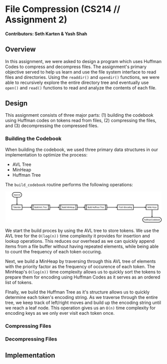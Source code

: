 # File Compression (CS214 // Assignment 2)
#### Contributors: Seth Karten & Yash Shah

## Overview
In this assignment, we were asked to design a program which uses Huffman Codes to compress and decompress files. The assignment's primary objective served to help us learn and use the file system interface to read files and directories. Using the `readdir()` and `opendir()` functions, we were able to recursively explore the entire directory tree and eventually use `open()` and `read()` functions to read and analyze the contents of each file. 

## Design
This assignment consists of three major parts: (1) building the codebook using Huffman codes on tokens read from files, (2) compressing the files, and (3) decompressing the compressed files.

### Building the Codebook

When building the codebook, we used three primary data structures in our implementation to optimize the process:

- AVL Tree
- MinHeap
- Huffman Tree

The `build_codebook` routine performs the following operations:

<img src="./diagrams/build-codebook.svg">

We start the build proces by using the AVL tree to store tokens. We use the AVL tree for the `O(log(n))` time complexity it provides for insertion and lookup operations. This reduces our overhead as we can quickly append items from a file buffer without having repeated elements, while being able to count the frequency of each token occuring.

Next, we build a MinHeap by traversing through this AVL tree of elements with the priority factor as the frequency of occurence of each token. The MinHeap's `O(log(n))` time complexity allows us to quickly sort the tokens to prepare them for encoding using Huffman Codes as it serves as an ordered list of tokens.

FInally, we build the Huffman Tree as it's structure allows us to quickly determine each token's encoding string. As we traverse through the entire tree, we keep track of left/right moves and build up the encoding string until we reach a leaf node. This operation gives us an `O(n)` time complexity for encoding keys as we only ever visit each token once. 

### Compressing Files



### Decompressing Files

## Implementation
